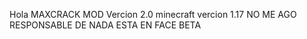 Hola
MAXCRACK MOD
Vercion 2.0
minecraft vercion 1.17
NO ME AGO RESPONSABLE DE NADA 
ESTA EN FACE BETA

